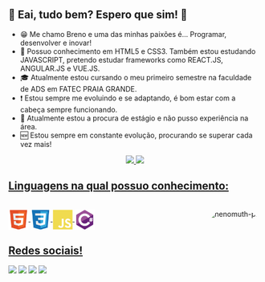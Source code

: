 ## 👋 Eai, tudo bem? Espero que sim! 👋

- 😁 Me chamo Breno e uma das minhas paixões é... Programar, desenvolver e inovar!
- 🧠 Possuo conhecimento em HTML5 e CSS3. Também estou estudando JAVASCRIPT, pretendo estudar frameworks como REACT.JS, ANGULAR.JS e VUE.JS.
- 🎓 Atualmente estou cursando o meu primeiro semestre na faculdade de ADS em FATEC PRAIA GRANDE.
-  ❗ Estou sempre me evoluindo e se adaptando, é bom estar com a cabeça sempre funcionando.
- 👔 Atualmente estou a procura de estágio e não pusso experiência na área.
- 🆕 Estou sempre em constante evolução, procurando se superar cada vez mais!

<div align="center">
  <a href="https://github.com/nenomuth">
  <img height="160em" src="https://github-readme-stats.vercel.app/api?username=nenomuth&show_icons=true&theme=synthwave&include_all_commits=true&count_private=true"/>
  <img height="150em" src="https://github-readme-stats.vercel.app/api/top-langs/?username=nenomuth&layout=compact&langs_count=7&theme=synthwave"/>
</div>

## Linguagens na qual possuo conhecimento:
<div style="display: inline_block"><br>
  <img align="center" alt="nenomuth-HTML" height="40" width="40" src="https://raw.githubusercontent.com/devicons/devicon/master/icons/html5/html5-original.svg">
  <img align="center" alt="nenomuth-CSS" height="40" width="40" src="https://raw.githubusercontent.com/devicons/devicon/master/icons/css3/css3-original.svg">
  <img align="center" alt="nenomuth-JS" height="40" width="40" src="https://raw.githubusercontent.com/devicons/devicon/master/icons/javascript/javascript-plain.svg">
  <img align="center" alt="nenomuth-CSHARP" height="40" width="40" src="https://raw.githubusercontent.com/devicons/devicon/master/icons/csharp/csharp-original.svg">
  <img align="right" alt="nenomuth-pic" height="200" style="border-radius:40px;" src="https://cdn.discordapp.com/attachments/882833839133716490/896084442299392100/unknown.png?width=700&height=700">
</div>

## Redes sociais!
  <div> 
  <a href="https://www.facebook.com/breno.muth/" target="_blank"><img src="https://img.shields.io/badge/Facebook-1877F2?style=for-the-badge&logo=facebook&logoColor=white" target="_blank"></a>
  <a href="https://www.instagram.com/nenomuth/?hl=pt-br" target="_blank"><img src="https://img.shields.io/badge/-Instagram-%23E4405F?style=for-the-badge&logo=instagram&logoColor=white" target="_blank"></a>
 	<a href="https://www.linkedin.com/in/breno-rodrigues-muth-725b98218/" target="_blank"><img src="https://img.shields.io/badge/-LinkedIn-%230077B5?style=for-the-badge&logo=linkedin&logoColor=white" target="_blank"></a>
  <a href = "mailto:souriwise@gmail.com"><img src="https://img.shields.io/badge/-Gmail-%23333?style=for-the-badge&logo=gmail&logoColor=red" target="_blank"></a>

